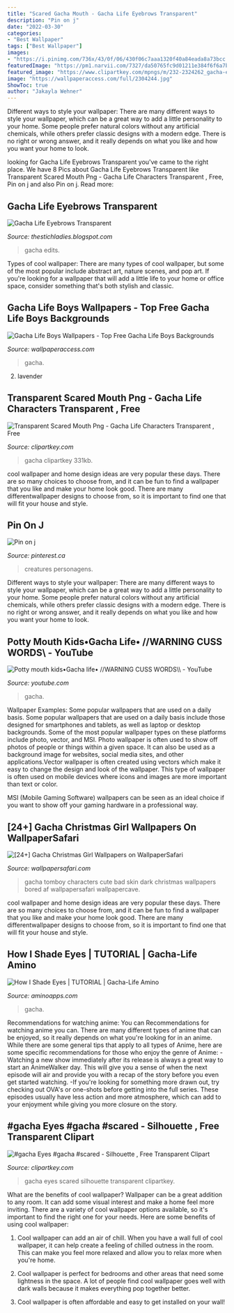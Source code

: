 ```yaml
---
title: "Scared Gacha Mouth - Gacha Life Eyebrows Transparent"
description: "Pin on j"
date: "2022-03-30"
categories:
- "Best Wallpaper"
tags: ["Best Wallpaper"]
images:
- "https://i.pinimg.com/736x/43/0f/06/430f06c7aaa1320f40a84eada8a73bcc.jpg"
featuredImage: "https://pm1.narvii.com/7327/da50765fc9d01211e384f6f6a7b8ae2b0906e4d0r1-1000-1000v2_00.jpg"
featured_image: "https://www.clipartkey.com/mpngs/m/232-2324262_gacha-eyes-gacha-scared-silhouette.png"
image: "https://wallpaperaccess.com/full/2304244.jpg"
ShowToc: true
author: "Jakayla Wehner"
---
```



Different ways to style your wallpaper:
There are many different ways to style your wallpaper, which can be a great way to add a little personality to your home. Some people prefer natural colors without any artificial chemicals, while others prefer classic designs with a modern edge. There is no right or wrong answer, and it really depends on what you like and how you want your home to look.

	

		
looking for Gacha Life Eyebrows Transparent you've came to the right place. We have 8 Pics about Gacha Life Eyebrows Transparent like Transparent Scared Mouth Png - Gacha Life Characters Transparent , Free, Pin on j and also Pin on j. Read more:
		
    
## Gacha Life Eyebrows Transparent

<img loading=lazy src="https://www.pngitem.com/pimgs/m/508-5083481_gacha-life-eyes-galaxy-hd-png-download.png" onerror="this.onerror=null;this.src='https://tse4.mm.bing.net/th?id=OIP.KBwOB3Y5XGJKhdtuYh-NwwHaCe&amp;pid=15.1';" alt="Gacha Life Eyebrows Transparent">

_Source: thestichladies.blogspot.com_

>gacha edits. 

	

Types of cool wallpaper:
There are many types of cool wallpaper, but some of the most popular include abstract art, nature scenes, and pop art. If you're looking for a wallpaper that will add a little life to your home or office space, consider something that's both stylish and classic.

    
## Gacha Life Boys Wallpapers - Top Free Gacha Life Boys Backgrounds

<img loading=lazy src="https://wallpaperaccess.com/full/2304244.jpg" onerror="this.onerror=null;this.src='https://tse2.mm.bing.net/th?id=OIP.Uwu6xaufKzNhmdZ8t9MzlgHaFj&amp;pid=15.1';" alt="Gacha Life Boys Wallpapers - Top Free Gacha Life Boys Backgrounds">

_Source: wallpaperaccess.com_

>gacha. 

	

2. lavender 

    
## Transparent Scared Mouth Png - Gacha Life Characters Transparent , Free

<img loading=lazy src="https://s.clipartkey.com/mpngs/s/168-1684476_transparent-scared-mouth-png-bfdi-oh-god-mouth.png" onerror="this.onerror=null;this.src='https://tse3.mm.bing.net/th?id=OIP.5kTVgF0-hAvQ2A1pNHbuvwAAAA&amp;pid=15.1';" alt="Transparent Scared Mouth Png - Gacha Life Characters Transparent , Free">

_Source: clipartkey.com_

>gacha clipartkey 331kb. 

	

cool wallpaper and home design ideas are very popular these days. There are so many choices to choose from, and it can be fun to find a wallpaper that you like and make your home look good. There are many differentwallpaper designs to choose from, so it is important to find one that will fit your house and style.

    
## Pin On J

<img loading=lazy src="https://i.pinimg.com/736x/43/0f/06/430f06c7aaa1320f40a84eada8a73bcc.jpg" onerror="this.onerror=null;this.src='https://tse3.mm.bing.net/th?id=OIP.mst8goT4tmNXeY_CxMi6xAHaHa&amp;pid=15.1';" alt="Pin on j">

_Source: pinterest.ca_

>creatures personagens. 

	

Different ways to style your wallpaper:
There are many different ways to style your wallpaper, which can be a great way to add a little personality to your home. Some people prefer natural colors without any artificial chemicals, while others prefer classic designs with a modern edge. There is no right or wrong answer, and it really depends on what you like and how you want your home to look.

    
## Potty Mouth Kids•Gacha Life• //WARNING CUSS WORDS\\ - YouTube

<img loading=lazy src="https://i.ytimg.com/vi/AmDqU3Yacxc/maxresdefault.jpg" onerror="this.onerror=null;this.src='https://tse1.mm.bing.net/th?id=OIP.1WmXASooeoKt0k05nVIrRwHaEK&amp;pid=15.1';" alt="Potty mouth kids•Gacha life• //WARNING CUSS WORDS\\ - YouTube">

_Source: youtube.com_

>gacha. 

	

Wallpaper Examples: Some popular wallpapers that are used on a daily basis.
Some popular wallpapers that are used on a daily basis include those designed for smartphones and tablets, as well as laptop or desktop backgrounds. Some of the most popular wallpaper types on these platforms include photo, vector, and MSI. 
Photo wallpaper is often used to show off photos of people or things within a given space. It can also be used as a background image for websites, social media sites, and other applications.Vector wallpaper is often created using vectors which make it easy to change the design and look of the wallpaper. This type of wallpaper is often used on mobile devices where icons and images are more important than text or color. 

MSI (Mobile Gaming Software) wallpapers can be seen as an ideal choice if you want to show off your gaming hardware in a professional way.

    
## [24+] Gacha Christmas Girl Wallpapers On WallpaperSafari

<img loading=lazy src="https://cdn.wallpapersafari.com/82/64/eA4S6E.png" onerror="this.onerror=null;this.src='https://tse2.mm.bing.net/th?id=OIP.XHEnZdwfJj8jnS_SezpBDwHaIw&amp;pid=15.1';" alt="[24+] Gacha Christmas Girl Wallpapers on WallpaperSafari">

_Source: wallpapersafari.com_

>gacha tomboy characters cute bad skin dark christmas wallpapers bored af wallpapersafari wallpapercave. 

	

cool wallpaper and home design ideas are very popular these days. There are so many choices to choose from, and it can be fun to find a wallpaper that you like and make your home look good. There are many differentwallpaper designs to choose from, so it is important to find one that will fit your house and style.

    
## How I Shade Eyes | TUTORIAL | Gacha-Life Amino

<img loading=lazy src="https://pm1.narvii.com/7327/da50765fc9d01211e384f6f6a7b8ae2b0906e4d0r1-1000-1000v2_00.jpg" onerror="this.onerror=null;this.src='https://tse1.mm.bing.net/th?id=OIP.7RUKigZGupXkZJnyIi1FrwHaHa&amp;pid=15.1';" alt="How I Shade Eyes | TUTORIAL | Gacha-Life Amino">

_Source: aminoapps.com_

>gacha. 

	

Recommendations for watching anime: You can
Recommendations for watching anime you can. There are many different types of anime that can be enjoyed, so it really depends on what you're looking for in an anime. While there are some general tips that apply to all types of Anime, here are some specific recommendations for those who enjoy the genre of Anime: 
-Watching a new show immediately after its release is always a great way to start an AnimeWalker day. This will give you a sense of when the next episode will air and provide you with a recap of the story before you even get started watching. 
-If you're looking for something more drawn out, try checking out OVA's or one-shots before getting into the full series. These episodes usually have less action and more atmosphere, which can add to your enjoyment while giving you more closure on the story.

    
## #gacha Eyes #gacha #scared - Silhouette , Free Transparent Clipart

<img loading=lazy src="https://www.clipartkey.com/mpngs/m/232-2324262_gacha-eyes-gacha-scared-silhouette.png" onerror="this.onerror=null;this.src='https://tse2.mm.bing.net/th?id=OIP.vwsPmjyMqXU1IzDZ_AHjNQHaCm&amp;pid=15.1';" alt="#gacha Eyes #gacha #scared - Silhouette , Free Transparent Clipart">

_Source: clipartkey.com_

>gacha eyes scared silhouette transparent clipartkey. 

	

What are the benefits of cool wallpaper?
Wallpaper can be a great addition to any room. It can add some visual interest and make a home feel more inviting. There are a variety of cool wallpaper options available, so it's important to find the right one for your needs. Here are some benefits of using cool wallpaper: 
1. Cool wallpaper can add an air of chill. When you have a wall full of cool wallpaper, it can help create a feeling of chilled outness in the room. This can make you feel more relaxed and allow you to relax more when you're home. 

2. Cool wallpaper is perfect for bedrooms and other areas that need some lightness in the space. A lot of people find cool wallpaper goes well with dark walls because it makes everything pop together better. 

3. Cool wallpaper is often affordable and easy to get installed on your wall!

